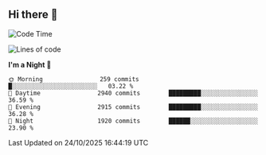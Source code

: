 ## Hi there 👋

<!--
**Wangmerlyn/Wangmerlyn** is a ✨ _special_ ✨ repository because its `README.md` (this file) appears on your GitHub profile.

Here are some ideas to get you started:

- 🔭 I’m currently working on ...
- 🌱 I’m currently learning ...
- 👯 I’m looking to collaborate on ...
- 🤔 I’m looking for help with ...
- 💬 Ask me about ...
- 📫 How to reach me: ...
- 😄 Pronouns: ...
- ⚡ Fun fact: ...
-->
<!--START_SECTION:waka-->
![Code Time](http://img.shields.io/badge/Code%20Time-586%20hrs%204%20mins-blue)

![Lines of code](https://img.shields.io/badge/From%20Hello%20World%20I%27ve%20Written-43.7%20million%20lines%20of%20code-blue)

**I'm a Night 🦉** 

```text
🌞 Morning                259 commits         █░░░░░░░░░░░░░░░░░░░░░░░░   03.22 % 
🌆 Daytime                2940 commits        █████████░░░░░░░░░░░░░░░░   36.59 % 
🌃 Evening                2915 commits        █████████░░░░░░░░░░░░░░░░   36.28 % 
🌙 Night                  1920 commits        ██████░░░░░░░░░░░░░░░░░░░   23.90 % 
```



 Last Updated on 24/10/2025 16:44:19 UTC
<!--END_SECTION:waka-->
